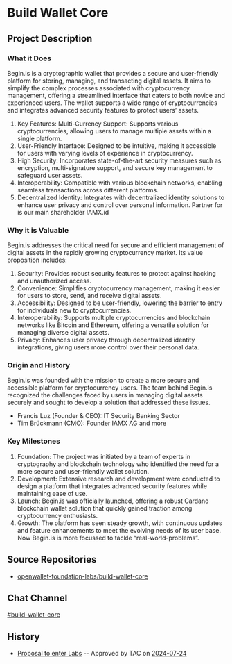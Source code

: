 # Build Wallet Core

## Project Description
### What it Does
Begin.is is a cryptographic wallet that provides a secure and user-friendly platform for storing, managing, and transacting digital assets. It aims to simplify the complex processes associated with cryptocurrency management, offering a streamlined interface that caters to both novice and experienced users. The wallet supports a wide range of cryptocurrencies and integrates advanced security features to protect users’ assets.

1. Key Features: Multi-Currency Support: Supports various cryptocurrencies, allowing users to manage multiple assets within a single platform. 
2. User-Friendly Interface: Designed to be intuitive, making it accessible for users with varying levels of experience in cryptocurrency. 
3. High Security: Incorporates state-of-the-art security measures such as encryption, multi-signature support, and secure key management to safeguard user assets.
4. Interoperability: Compatible with various blockchain networks, enabling seamless transactions across different platforms.
5. Decentralized Identity: Integrates with decentralized identity solutions to enhance user privacy and control over personal information. Partner for is our main shareholder IAMX.id 

### Why it is Valuable
Begin.is addresses the critical need for secure and efficient management of digital assets in the rapidly growing cryptocurrency market. Its value proposition includes:

1. Security: Provides robust security features to protect against hacking and unauthorized access.
2. Convenience: Simplifies cryptocurrency management, making it easier for users to store, send, and receive digital assets.
3. Accessibility: Designed to be user-friendly, lowering the barrier to entry for individuals new to cryptocurrencies.
4. Interoperability: Supports multiple cryptocurrencies and blockchain networks like Bitcoin and Ethereum, offering a versatile solution for managing diverse digital assets.
5. Privacy: Enhances user privacy through decentralized identity integrations, giving users more control over their personal data.

### Origin and History
Begin.is was founded with the mission to create a more secure and accessible platform for cryptocurrency users. The team behind Begin.is recognized the challenges faced by users in managing digital assets securely and sought to develop a solution that addressed these issues.

 * Francis Luz (Founder & CEO): IT Security Banking Sector
 * Tim Brückmann (CMO): Founder IAMX AG and more

### Key Milestones

1. Foundation: The project was initiated by a team of experts in cryptography and blockchain technology who identified the need for a more secure and user-friendly wallet solution.
2. Development: Extensive research and development were conducted to design a platform that integrates advanced security features while maintaining ease of use.
3. Launch: Begin.is was officially launched, offering a robust Cardano blockchain wallet solution that quickly gained traction among cryptocurrency enthusiasts.
4. Growth: The platform has seen steady growth, with continuous updates and feature enhancements to meet the evolving needs of its user base. Now Begin.is is more focussed to tackle “real-world-problems”. 

## Source Repositories

- [openwallet-foundation-labs/build-wallet-core](https://github.com/openwallet-foundation-labs/build-wallet-core)

## Chat Channel

[#build-wallet-core](https://discord.com/channels/1022962884864643214/1268222388982775879)

## History
- [Proposal to enter Labs](https://github.com/openwallet-foundation/project-proposals/blob/616a61618c2b1054b3367a17bdc60b16c34df05a/projects/build-wallet-core.md) -- Approved by TAC on [2024-07-24](../meetings/2024/2024-07-24.md)
